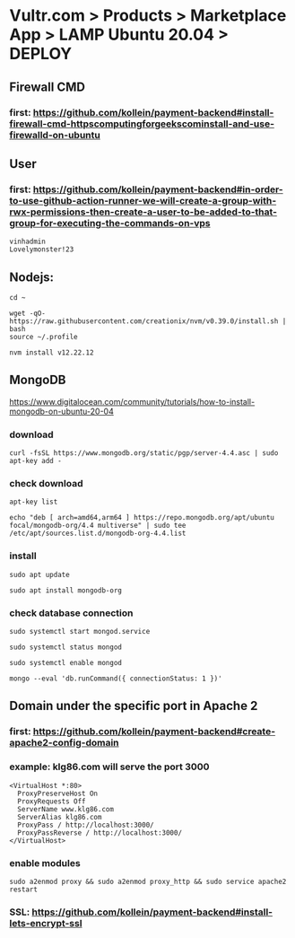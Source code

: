# Vultr.com > Products > Marketplace App > LAMP Ubuntu 20.04 > DEPLOY

## Firewall CMD
### first: https://github.com/kollein/payment-backend#install-firewall-cmd-httpscomputingforgeekscominstall-and-use-firewalld-on-ubuntu

## User
### first: https://github.com/kollein/payment-backend#in-order-to-use-github-action-runner-we-will-create-a-group-with-rwx-permissions-then-create-a-user-to-be-added-to-that-group-for-executing-the-commands-on-vps

```
vinhadmin
Lovelymonster!23
```

## Nodejs:
```
cd ~
```
```
wget -qO- https://raw.githubusercontent.com/creationix/nvm/v0.39.0/install.sh | bash
source ~/.profile
```
```
nvm install v12.22.12
```

## MongoDB
https://www.digitalocean.com/community/tutorials/how-to-install-mongodb-on-ubuntu-20-04
### download
```
curl -fsSL https://www.mongodb.org/static/pgp/server-4.4.asc | sudo apt-key add -
```
### check download
```
apt-key list
```
```
echo "deb [ arch=amd64,arm64 ] https://repo.mongodb.org/apt/ubuntu focal/mongodb-org/4.4 multiverse" | sudo tee /etc/apt/sources.list.d/mongodb-org-4.4.list
```
### install
```
sudo apt update
```
```
sudo apt install mongodb-org
```
### check database connection
```
sudo systemctl start mongod.service

sudo systemctl status mongod

sudo systemctl enable mongod

mongo --eval 'db.runCommand({ connectionStatus: 1 })'
```

## Domain under the specific port in Apache 2
### first: https://github.com/kollein/payment-backend#create-apache2-config-domain

### example: klg86.com will serve the port 3000
```
<VirtualHost *:80> 
  ProxyPreserveHost On
  ProxyRequests Off
  ServerName www.klg86.com
  ServerAlias klg86.com
  ProxyPass / http://localhost:3000/
  ProxyPassReverse / http://localhost:3000/
</VirtualHost>
```
### enable modules
```
sudo a2enmod proxy && sudo a2enmod proxy_http && sudo service apache2 restart
```

### SSL: https://github.com/kollein/payment-backend#install-lets-encrypt-ssl
